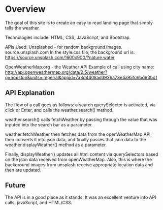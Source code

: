 # Overview

The goal of this site is to create an easy to read landing page that simply tells the weather.

Technologies include: HTML, CSS, JavaScript, and Bootstrap.

APIs Used:
Unsplashed - for random background images.
source.unsplash.com
In the style.css file, the background url is: https://source.unsplash.com/1600x900/?nature,water

OpenWeatherMap.org - the Weather API
Example of call using city name:
http://api.openweathermap.org/data/2.5/weather?q=houston&units=imperial&appid=7a3d4408ad3936a73e4a95fd6bd93bd1

## API Explanation

The flow of a call goes as follows: a search querySelector is activated, via click or Enter, and calls the weather.search() method.

weather.search() calls fetchWeather by passing through the value that was inputed into the search bar as a parameter.

weather.fetchWeather then fetches data from the openWeatherMap API, then converts it into json data, and finally passes that json data to the weather.displayWeather() method as a parameter.

Finally, displayWeather() updates all html content via querySelectors based on the json data received from openWeatherMap. Also, this is where the background images from unsplash receive appropriate location data and then are updated.

## Future

The API is in a good place as it stands. It was an excellent venture into API calls, javaScript, and HTML/CSS.
